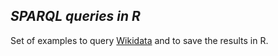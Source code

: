 ## _SPARQL queries in R_

Set of examples to query [Wikidata](https://query.wikidata.org/) and to save the results in R.

